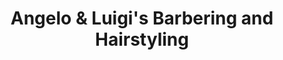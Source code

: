 ---
title: "Angelo & Luigi's Barbering and Hairstyling"
url: /calgary/angelo-und-luigis-barbering-and-hairstyling/
shop: Friseur
---